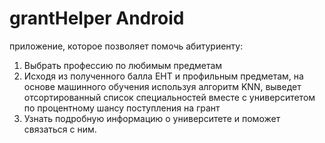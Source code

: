 # grantHelper Android
приложение, которое позволяет помочь абитуриенту: 
1) Выбрать профессию по любимым предметам 
2) Исходя из полученного балла ЕНТ и профильным предметам, на основе машинного обучения используя алгоритм KNN, 
выведет отсортированный список специальностей вместе с университетом по процентному шансу поступления на грант
3) Узнать подробную информацию о университете и поможет связаться с ним. 
